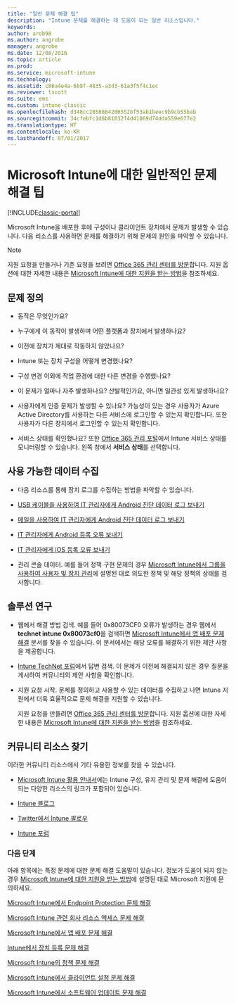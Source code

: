 ```yaml
---
title: "일반 문제 해결 팁"
description: "Intune 문제를 해결하는 데 도움이 되는 일반 리소스입니다."
keywords: 
author: arob98
ms.author: angrobe
manager: angrobe
ms.date: 12/08/2016
ms.topic: article
ms.prod: 
ms.service: microsoft-intune
ms.technology: 
ms.assetid: c86a4e4a-6b9f-4835-a3d3-61a3f5f4c1ec
ms.reviewer: tscott
ms.suite: ems
ms.custom: intune-classic
ms.openlocfilehash: d348cc2850864206552bf53ab1beec9b9cb55bab
ms.sourcegitcommit: 34cfebfc1d8b81032f4d41869d74dda559e677e2
ms.translationtype: HT
ms.contentlocale: ko-KR
ms.lasthandoff: 07/01/2017
---
```

# <a name="general-troubleshooting-tips-for-microsoft-intune"></a>Microsoft Intune에 대한 일반적인 문제 해결 팁

[!INCLUDE[classic-portal](../includes/classic-portal.md)]

Microsoft Intune을 배포한 후에 구성이나 클라이언트 장치에서 문제가 발생할 수 있습니다. 다음 리소스를 사용하면 문제를 해결하기 위해 문제의 원인을 파악할 수 있습니다.

> [!NOTE]
> 지원 요청을 만들거나 기존 요청을 보려면 [Office 365 관리 센터를 방문](https://portal.office.com/admin/default.aspx)합니다. 지원 옵션에 대한 자세한 내용은 [Microsoft Intune에 대한 지원을 받는 방법](how-to-get-support-for-microsoft-intune.md)을 참조하세요.

## <a name="define-the-problem"></a>문제 정의

-   동작은 무엇인가요?

-   누구에게 이 동작이 발생하며 어떤 플랫폼과 장치에서 발생하나요?

-   이전에 장치가 제대로 작동하지 않았나요?

-   Intune 또는 장치 구성을 어떻게 변경했나요?

-   구성 변경 이외에 작업 환경에 대한 다른 변경을 수행했나요?

-   이 문제가 얼마나 자주 발생하나요? 산발적인가요, 아니면 일관성 있게 발생하나요?

-   사용자에게 인증 문제가 발생할 수 있나요? 가능성이 있는 경우 사용자가 Azure Active Directory를 사용하는 다른 서비스에 로그인할 수 있는지 확인합니다. 또한 사용자가 다른 장치에서 로그인할 수 있는지 확인합니다.

-   서비스 상태를 확인했나요? 또한 [Office 365 관리 포털](https://portal.office.com/Admin/Default.aspx)에서 Intune 서비스 상태를 모니터링할 수 있습니다. 왼쪽 창에서 **서비스 상태**를 선택합니다.

## <a name="collect-available-data"></a>사용 가능한 데이터 수집

-   다음 리소스를 통해 장치 로그를 수집하는 방법을 파악할 수 있습니다.
  - [USB 케이블을 사용하여 IT 관리자에게 Android 진단 데이터 로그 보내기](/intune-user-help/send-diagnostic-data-logs-to-your-it-administrator-using-a-usb-cable-android)
  - [메일을 사용하여 IT 관리자에게 Android 진단 데이터 로그 보내기](/intune-user-help/send-diagnostic-data-logs-to-your-it-administrator-using-email-android)
  - [IT 관리자에게 Android 등록 오류 보내기](/intune-user-help/send-enrollment-errors-to-your-it-administrator-android)
  - [IT 관리자에게 iOS 등록 오류 보내기](/intune-user-help/send-errors-to-your-it-admin-ios)

-   관리 콘솔 데이터. 예를 들어 정책 구현 문제의 경우 [Microsoft Intune에서 그룹을 사용하여 사용자 및 장치 관리](/intune-classic/deploy-use/use-groups-to-manage-users-and-devices-with-microsoft-intune)에 설명된 대로 의도한 정책 및 해당 정책의 상태를 검사합니다.

## <a name="research-the-solution"></a>솔루션 연구

-   웹에서 해결 방법 검색. 예를 들어 0x80073CF0 오류가 발생하는 경우 웹에서 **technet intune 0x80073cf0**을 검색하면 [Microsoft Intune에서 앱 배포 문제 해결](troubleshoot-app-deployment-problems-in-microsoft-intune.md) 문서를 찾을 수 있습니다. 이 문서에서는 해당 오류를 해결하기 위한 제안 사항을 제공합니다.

-   [Intune TechNet 포럼](https://social.technet.microsoft.com/Forums/en-US/home?forum=microsoftintuneprod)에서 답변 검색.  이 문제가 이전에 해결되지 않은 경우 질문을 게시하여 커뮤니티의 제안 사항을 확인합니다.

-   지원 요청 시작. 문제를 정의하고 사용할 수 있는 데이터를 수집하고 나면 Intune 지원에서 더욱 효율적으로 문제 해결을 지원할 수 있습니다.

    지원 요청을 만들려면 [Office 365 관리 센터를 방문](https://portal.office.com/admin/default.aspx)합니다. 지원 옵션에 대한 자세한 내용은 [Microsoft Intune에 대한 지원을 받는 방법](how-to-get-support-for-microsoft-intune.md)을 참조하세요.

## <a name="find-community-resources"></a>커뮤니티 리소스 찾기
이러한 커뮤니티 리소스에서 기타 유용한 정보를 찾을 수 있습니다.

-   [Microsoft Intune 활용 안내서](http://social.technet.microsoft.com/wiki/contents/articles/23431.microsoft-intune-survival-guide.aspx)에는 Intune 구성, 유지 관리 및 문제 해결에 도움이 되는 다양한 리소스의 링크가 포함되어 있습니다.

-   [Intune 블로그](http://blogs.technet.com/b/windowsintune/)

-   [Twitter에서 Intune 팔로우](https://twitter.com/MSIntune)

-   [Intune 포럼](https://social.technet.microsoft.com/Forums/home?category=microsoftintune&filter=alltypes&sort=lastpostdesc)

### <a name="next-steps"></a>다음 단계
아래 항목에는 특정 문제에 대한 문제 해결 도움말이 있습니다. 정보가 도움이 되지 않는 경우 [Microsoft Intune에 대한 지원을 받는 방법](how-to-get-support-for-microsoft-intune.md)에 설명된 대로 Microsoft 지원에 문의하세요.

[Microsoft Intune에서 Endpoint Protection 문제 해결](troubleshoot-endpoint-protection-in-microsoft-intune.md)

[Microsoft Intune 관련 회사 리소스 액세스 문제 해결](troubleshoot-company-resource-access-problems-with-microsoft-intune.md)

[Microsoft Intune에서 앱 배포 문제 해결](troubleshoot-app-deployment-problems-in-microsoft-intune.md)

[Intune에서 장치 등록 문제 해결](troubleshoot-device-enrollment-in-intune.md)

[Microsoft Intune의 정책 문제 해결](troubleshoot-policies-in-microsoft-intune.md)

[Microsoft Intune에서 클라이언트 설정 문제 해결](troubleshoot-client-setup-in-microsoft-intune.md)

[Microsoft Intune에서 소프트웨어 업데이트 문제 해결](troubleshoot-software-updates-in-microsoft-intune.md)
